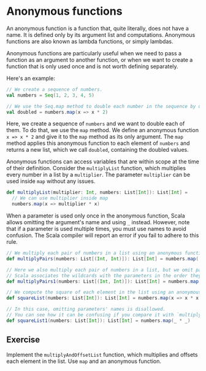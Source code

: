 # Anonymous functions

An anonymous function is a function that, quite literally, does not have a name. It
is defined only by its argument list and computations. 
Anonymous functions are also known as lambda functions, or simply lambdas.

Anonymous functions are particularly useful when we need to pass a function as an argument to another function, or when we want to create a function that is only used once and is not worth defining separately.

Here's an example:

```scala
// We create a sequence of numbers.
val numbers = Seq(1, 2, 3, 4, 5)

// We use the Seq.map method to double each number in the sequence by utilizing an anonymous function.
val doubled = numbers.map(x => x * 2)
```

Here, we create a sequence of `numbers` and we want to double each of them. 
To do that, we use the `map` method. 
We define an anonymous function `x => x * 2` and give it to the `map` method as its only argument. 
The `map` method applies this anonymous function to each element of `numbers` and returns a new list, which we call `doubled`, containing the doubled values.

Anonymous functions can access variables that are within scope at the time of their definition.
Consider the `multiplyList` function, which multiplies every number in a list by a `multiplier`. 
The parameter `multiplier` can be used inside `map` without any issues.  

```scala
def multiplyList(multiplier: Int, numbers: List[Int]): List[Int] =
  // We can use multiplier inside map 
  numbers.map(x => multiplier * x)

```

When a parameter is used only once in the anonymous function, Scala allows omitting the argument's name and using `_` instead.
However, note that if a parameter is used multiple times, you must use names to avoid confusion. 
The Scala compiler will report an error if you fail to adhere to this rule. 

```scala
// We multiply each pair of numbers in a list using an anonymous function.
def multiplyPairs(numbers: List[(Int, Int)]): List[Int] = numbers.map((x, y) => x * y)

// Here we also multiply each pair of numbers in a list, but we omit parameters' names in the anonymous function.
// Scala associates the wildcards with the parameters in the order they are passed.  
def multiplyPairs1(numbers: List[(Int, Int)]): List[Int] = numbers.map(_ * _)

// We compute the square of each element in the list using an anonymous function. 
def squareList(numbers: List[Int]): List[Int] = numbers.map(x => x * x)

// In this case, omitting parameters' names is disallowed.
// You can see how it can be confusing if you compare it with `multiplyPairs1`. 
def squareList1(numbers: List[Int]): List[Int] = numbers.map(_ * _)
```

## Exercise

Implement the `multiplyAndOffsetList` function, which multiplies and offsets each element in the list. 
Use `map` and an anonymous function. 
